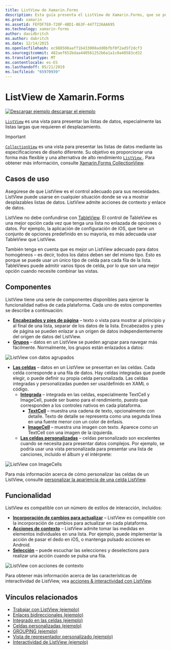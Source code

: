 ```yaml
---
title: ListView de Xamarin.Forms
description: Esta guía presenta el ListView de Xamarin.Forms, que se puede usar para presentar datos en listas interactivas y atractivas.
ms.prod: xamarin
ms.assetid: FEFDF7E0-720F-4BD1-863F-4477226AA695
ms.technology: xamarin-forms
author: davidbritch
ms.author: dabritch
ms.date: 12/14/2015
ms.openlocfilehash: ec988508aaff1b433008add0bfbf0f2ad5f2dcf3
ms.sourcegitcommit: 482aef652bdaa440561252b6a1a1c0a40583cd32
ms.translationtype: MT
ms.contentlocale: es-ES
ms.lasthandoff: 05/21/2019
ms.locfileid: "65970939"
---
```

# <a name="xamarinforms-listview"></a>ListView de Xamarin.Forms

[![Descargar ejemplo](~/media/shared/download.png) descargar el ejemplo](https://developer.xamarin.com/samples/WorkingWithListview)

[`ListView`](xref:Xamarin.Forms.ListView) es una vista para presentar las listas de datos, especialmente las listas largas que requieren el desplazamiento.

> [!IMPORTANT]
> [`CollectionView`](xref:Xamarin.Forms.CollectionView) es una vista para presentar las listas de datos mediante las especificaciones de diseño diferente. Su objetivo es proporcionar una forma más flexible y una alternativa de alto rendimiento [ `ListView` ](xref:Xamarin.Forms.ListView). Para obtener más información, consulte [Xamarin.Forms CollectionView](~/xamarin-forms/user-interface/collectionview/index.md).

## <a name="use-cases"></a>Casos de uso

Asegúrese de que ListView es el control adecuado para sus necesidades. ListView puede usarse en cualquier situación donde se va a mostrar desplazables listas de datos. ListView admite acciones de contexto y enlace de datos.

ListView no debe confundirse con [TableView](~/xamarin-forms/user-interface/tableview.md). El control de TableView es una mejor opción cada vez que tenga una lista no enlazada de opciones o datos. Por ejemplo, la aplicación de configuración de iOS, que tiene un conjunto de opciones predefinido en su mayoría, es más adecuada usar TableView que ListView.

También tenga en cuenta que es mejor un ListView adecuado para datos homogéneos &ndash; es decir, todos los datos deben ser del mismo tipo. Esto es porque se puede usar un único tipo de celda para cada fila de la lista. TableViews puede admitir varios tipos de celda, por lo que son una mejor opción cuando necesite combinar las vistas.

## <a name="components"></a>Componentes
ListView tiene una serie de componentes disponibles para ejercer la funcionalidad nativa de cada plataforma. Cada uno de estos componentes se describe a continuación:

- **[Encabezados y pies de página](customizing-list-appearance.md#Headers_and_Footers)**  &ndash; texto o vista para mostrar al principio y al final de una lista, separar de los datos de la lista. Encabezados y pies de página se pueden enlazar a un origen de datos independientemente del origen de datos del ListView.
- **[Grupos](customizing-list-appearance.md#Grouping)**  &ndash; datos en un ListView se pueden agrupar para navegar más fácilmente. Normalmente, los grupos están enlazados a datos:

![](images/grouping-depth.png "ListView con datos agrupados")

- **[Las celdas](customizing-cell-appearance.md)**  &ndash; datos en un ListView se presentan en las celdas. Cada celda corresponde a una fila de datos. Hay celdas integradas que puede elegir, o puede definir su propia celda personalizada. Las celdas integradas y personalizadas pueden ser usa/definido en XAML o código.
  - **[Integrada](customizing-cell-appearance.md#Built_in_Cells)**  &ndash; integrada en las celdas, especialmente TextCell y ImageCell, puede ser bueno para el rendimiento, puesto que corresponden a los controles nativos en cada plataforma.
       - **[TextCell](customizing-cell-appearance.md#TextCell)**  &ndash; muestra una cadena de texto, opcionalmente con detalle. Texto de detalle se representa como una segunda línea en una fuente menor con un color de énfasis.
       - **[ImageCell](customizing-cell-appearance.md#ImageCell)**  &ndash; muestra una imagen con texto. Aparece como un TextCell con una imagen de la izquierda.
  - **[Las celdas personalizadas](customizing-cell-appearance.md#customcells)**  &ndash; celdas personalizado son excelentes cuando se necesita para presentar datos complejos. Por ejemplo, se podría usar una vista personalizada para presentar una lista de canciones, incluido el álbum y el intérprete:

![](images/image-cell-default.png "ListView con ImageCells")

Para más información acerca de cómo personalizar las celdas de un ListView, consulte [personalizar la apariencia de una celda ListView](customizing-cell-appearance.md).

## <a name="functionality"></a>Funcionalidad
ListView es compatible con un número de estilos de interacción, incluidos:

- **[Incorporación de cambios para actualizar](interactivity.md#Pull_to_Refresh)**  &ndash; ListView es compatible con la incorporación de cambios para actualizar en cada plataforma.
- **[Acciones de contexto](interactivity.md#Context_Actions)**  &ndash; ListView admite tomar las medidas en elementos individuales en una lista. Por ejemplo, puede implementar la acción de pasar el dedo en iOS, o mantenga pulsado acciones en Android.
- **[Selección](interactivity.md#selectiontaps)**  &ndash; puede escuchar las selecciones y deselections para realizar una acción cuando se pulsa una fila.

![](images/context-default.png "ListView con acciones de contexto")

Para obtener más información acerca de las características de interactividad de ListView, vea [acciones & interactividad con ListView](interactivity.md).

## <a name="related-links"></a>Vínculos relacionados

- [Trabajar con ListView (ejemplo)](https://developer.xamarin.com/samples/WorkingWithListview)
- [Enlaces bidireccionales (ejemplo)](https://developer.xamarin.com/samples/xamarin-forms/UserInterface/ListView/SwitchEntryTwoBinding)
- [Integrado en las celdas (ejemplo)](https://developer.xamarin.com/samples/xamarin-forms/UserInterface/ListView/BuiltInCells)
- [Celdas personalizadas (ejemplo)](https://developer.xamarin.com/samples/xamarin-forms/UserInterface/ListView/CustomCells)
- [GROUPING (ejemplo)](https://developer.xamarin.com/samples/xamarin-forms/UserInterface/ListView/Grouping)
- [Vista de representador personalizado (ejemplo)](https://developer.xamarin.com/samples/xamarin-forms/UserInterface/ListView/WorkingWithListviewNative)
- [Interactividad de ListView (ejemplo)](https://developer.xamarin.com/samples/xamarin-forms/UserInterface/ListView/interactivity)
